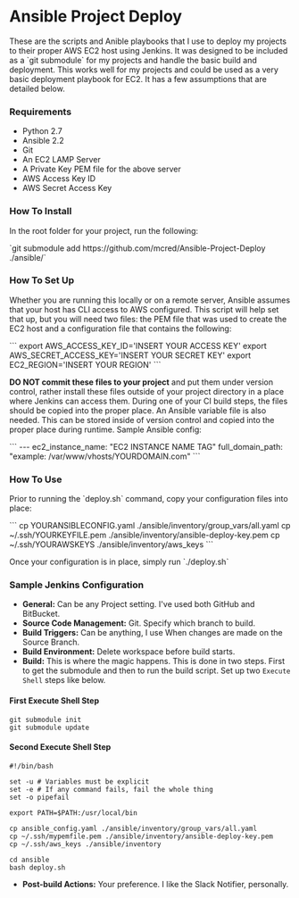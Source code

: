 # Ansible Project Deploy

<p>These are the scripts and Anible playbooks that I use to deploy my projects to their proper AWS EC2 host using Jenkins. It was designed to be included as a `git submodule` for my projects and handle the basic build and deployment. This works well for my projects and could be used as a very basic deployment playbook for EC2. It has a few assumptions that are detailed below.</p>

### Requirements
* Python 2.7
* Ansible 2.2
* Git
* An EC2 LAMP Server
* A Private Key PEM file for the above server
* AWS Access Key ID
* AWS Secret Access Key

### How To Install
<p>In the root folder for your project, run the following:</p>
`git submodule add https://github.com/mcred/Ansible-Project-Deploy ./ansible/`

### How To Set Up
<p>Whether you are running this locally or on a remote server, Ansible assumes that your host has CLI access to AWS configured. This script will help set that up, but you will need two files: the PEM file that was used to create the EC2 host and a configuration file that contains the following:</p>
```
export AWS_ACCESS_KEY_ID='INSERT YOUR ACCESS KEY'
export AWS_SECRET_ACCESS_KEY='INSERT YOUR SECRET KEY'
export EC2_REGION='INSERT YOUR REGION'
```
<p><b>DO NOT commit these files to your project</b> and put them under version control, rather install these files outside of your project directory in a place where Jenkins can access them. During one of your CI build steps, the files should be copied into the proper place. An Ansible variable file is also needed. This can be stored inside of version control and copied into the proper place during runtime. Sample Ansible config:</p>
```
---
ec2_instance_name: "EC2 INSTANCE NAME TAG"
full_domain_path: "example: /var/www/vhosts/YOURDOMAIN.com"
```

### How To Use
<p>Prior to running the `deploy.sh` command, copy your configuration files into place:</p>
```
cp YOURANSIBLECONFIG.yaml ./ansible/inventory/group_vars/all.yaml
cp ~/.ssh/YOURKEYFILE.pem ./ansible/inventory/ansible-deploy-key.pem
cp ~/.ssh/YOURAWSKEYS ./ansible/inventory/aws_keys
```
<p>Once your configuration is in place, simply run `./deploy.sh`</p>

### Sample Jenkins Configuration
* <b>General:</b> Can be any Project setting. I've used both GitHub and BitBucket.
* <b>Source Code Management:</b> Git. Specify which branch to build.
* <b>Build Triggers:</b> Can be anything, I use When changes are made on the Source Branch.
* <b>Build Environment:</b> Delete workspace before build starts.
* <b>Build:</b> This is where the magic happens. This is done in two steps. First to get the submodule and then to run the build script. Set up two `Execute Shell` steps like below.

#### First Execute Shell Step
```
git submodule init
git submodule update
```
#### Second Execute Shell Step
```
#!/bin/bash

set -u # Variables must be explicit
set -e # If any command fails, fail the whole thing
set -o pipefail

export PATH=$PATH:/usr/local/bin

cp ansible_config.yaml ./ansible/inventory/group_vars/all.yaml
cp ~/.ssh/mypemfile.pem ./ansible/inventory/ansible-deploy-key.pem
cp ~/.ssh/aws_keys ./ansible/inventory

cd ansible
bash deploy.sh
```
* <b>Post-build Actions:</b> Your preference. I like the Slack Notifier, personally.
